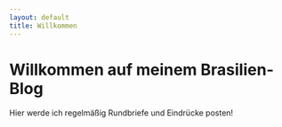 ```yaml
---
layout: default
title: Willkommen
---
```


# Willkommen auf meinem Brasilien-Blog

Hier werde ich regelmäßig Rundbriefe und Eindrücke posten!

